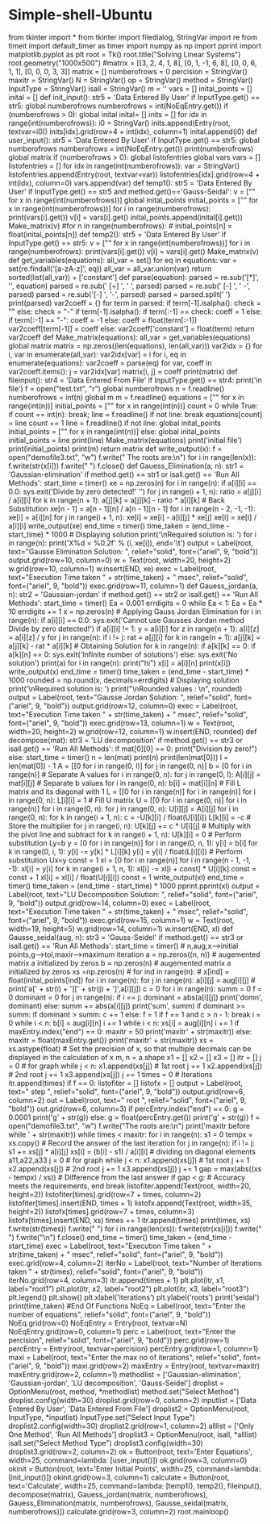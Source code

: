 # Simple-shell-Ubuntu
from tkinter import * from tkinter import filedialog, StringVar import re from timeit import default_timer as timer import numpy as np import pprint import matplotlib.pyplot as plt  root = Tk() root.title("Solving Linear Systems") root.geometry("1000x500")  #matrix = [[3, 2, 4, 1, 8], [0, 1, -1, 6, 8], [0, 0, 6, 1, 1], [0, 0, 0, 3, 3]] matrix = [] numberofrows = 0  percision = StringVar() maxitr = StringVar() N = StringVar() op = StringVar()  method = StringVar() InputType = StringVar() isall = StringVar()  m = '' vars = [] inital_points = [] inital = []   def init_input():     str5 = 'Data Entered By User'     if InputType.get() == str5:         global numberofrows         numberofrows = int(NoEqEntry.get())         if (numberofrows > 0):             global inital             inital= []             inits = []             for idx in range(int(numberofrows)):                 i0 = StringVar()                 inits.append(Entry(root, textvar=i0))                 inits[idx].grid(row=4 + int(idx), column=1)                 inital.append(i0)  def user_input():     str5 = 'Data Entered By User'     if InputType.get() == str5:         global numberofrows         numberofrows = int(NoEqEntry.get())         print(numberofrows)         global matrix         if (numberofrows > 0):             global listofentries             global vars             vars = []             listofentries = []             for idx in range(int(numberofrows)):                 var = StringVar()                 listofentries.append(Entry(root, textvar=var))                 listofentries[idx].grid(row=4 + int(idx), column=0)                 vars.append(var)   def temp1():     str5 = 'Data Entered By User'     if InputType.get() == str5 and method.get()=='Gauss-Seidal':         v = ["" for x in range(int(numberofrows))]         global inital_points         initial_points = ["" for x in range(int(numberofrows))]         for i in range(numberofrows):             print(vars[i].get())             v[i] = vars[i].get()             inital_points.append(inital[i].get())         Make_matrix(v)         #for n in range(numberofrows):            # initial_points[n] = float(inital_points[n]) def temp2():     str5 = 'Data Entered By User'     if InputType.get() == str5:         v = ["" for x in range(int(numberofrows))]         for i in range(numberofrows):             print(vars[i].get())             v[i] = vars[i].get()         Make_matrix(v)  def get_variables(equations):     all_var = set()     for eq in equations:         var = set(re.findall('[a-zA-z]', eq))         all_var = all_var.union(var)     return sorted(list(all_var)) + ['constant']   def parse(equation):     parsed = re.sub('[*]', '', equation)     parsed = re.sub(' [+] ', ' ', parsed)     parsed = re.sub(' [-] ', ' -', parsed)     parsed = re.sub('[-] ', '-', parsed)     parsed = parsed.split(' ')     print(parsed)     var2coeff = {}      for term in parsed:          if term[-1].isalpha():             check = ""         else:             check = "-"         if term[-1].isalpha():             if term[:-1] == check:                  coeff = 1             else:                 if term[:-1] == "-":                     coeff = -1                 else:                     coeff = float(term[:-1])             var2coeff[term[-1]] = coeff         else:             var2coeff['constant'] = float(term)     return var2coeff   def Make_matrix(equations):     all_var = get_variables(equations)     global matrix     matrix = np.zeros((len(equations), len(all_var)))     var2idx = {}     for i, var in enumerate(all_var):         var2idx[var] = i      for i, eq in enumerate(equations):         var2coeff = parse(eq)         for var, coeff in var2coeff.items():             j = var2idx[var]             matrix[i, j] = coeff     print(matrix)   def fileinput():     str4 = 'Data Entered From File'     if InputType.get() == str4:         print('in file')         f = open("test.txt", "r")         global numberofrows         n = f.readline()         numberofrows = int(n)         global m         m = f.readline()         equations = ["" for x in range(int(n))]         initial_points = ["" for x in range(int(n))]         count = 0         while True:             if count == int(n):                 break;             line = f.readline()             if not line:                 break             equations[count] = line             count += 1         line = f.readline()         if not line:             global inital_points             initial_points = ["" for x in range(int(n))]         else:             global inital_points             initial_points = line             print(line)         Make_matrix(equations)         print('initial file')         print(initial_points)         print(m)         return matrix  def write_output(x):     f = open("demofile3.txt", "w")     f.write(" The roots are:\n")     for i in range(len(x)):         f.write(str(x[i]))         f.write(" ")     f.close()   def Gauess_Elimination(a, n):     str1 = 'Gaussian-elimination'     if method.get() == str1 or isall.get() == 'Run All Methods':         start_time = timer()         xe = np.zeros(n)         for i in range(n):             if a[i][i] == 0.0:                 sys.exit('Divide by zero detected!'                          '')              for j in range(i + 1, n):                 ratio = a[j][i] / a[i][i]                  for k in range(n + 1):                     a[j][k] = a[j][k] - ratio * a[i][k]          # Back Substitution         xe[n - 1] = a[n - 1][n] / a[n - 1][n - 1]          for i in range(n - 2, -1, -1):             xe[i] = a[i][n]              for j in range(i + 1, n):                 xe[i] = xe[i] - a[i][j] * xe[j]              xe[i] = xe[i] / a[i][i]         write_output(xe)         end_time = timer()         time_taken = (end_time - start_time) * 1000         # Displaying solution         print('\nRequired solution is: ')         for i in range(n):             print('X%d = %0.2f' % (i, xe[i]), end='\t')         output = Label(root, text="Gausse Elimination Solution: ", relief="solid", font=("ariel", 9, "bold"))         output.grid(row=10, column=0)         w = Text(root, width=20, height=2)         w.grid(row=10, column=1)         w.insert(END, xe)         exec = Label(root, text="Execution Time taken " + str(time_taken) + " msec", relief="solid",                      font=("ariel", 9, "bold"))         exec.grid(row=11, column=1)   def Gauess_jordan(a, n):     str2 = 'Gaussian-jordan'     if method.get() == str2 or isall.get() == 'Run All Methods':         start_time = timer()         Ea = 0.001         errdigits = 0         while Ea &lt; 1:             Ea = Ea * 10             errdigits += 1         x = np.zeros(n)          # Applying Gauss Jordan Elimination         for i in range(n):             if a[i][i] == 0.0:                 sys.exit('Cannot use Gausses Jordan method Divide by zero detected!')             if a[i][i] != 1:                 y = a[i][i]                 for z in range(n + 1):                     a[i][z] = a[i][z] / y              for j in range(n):                 if i != j:                     rat = a[j][i]                     for k in range(n + 1):                         a[j][k] = a[j][k] - rat * a[i][k]          # Obtaining Solution         for k in range(n):             if a[k][k] == 0:                 if a[k][n] == 0:                     sys.exit('Infinite number of solutions')                 else:                     sys.exit('No solution')         print(a)         for i in range(n):             print("hi")             x[i] = a[i][n]             print(x[i])         write_output(x)         end_time = timer()         time_taken = (end_time - start_time) * 1000         rounded = np.round(x, decimals=errdigits)         # Displaying solution         print('\nRequired solution is: ')         print("\nRounded values : \n", rounded)         output = Label(root, text="Gausse Jordan Solution: ", relief="solid", font=("ariel", 9, "bold"))         output.grid(row=12, column=0)         exec = Label(root, text="Execution Time taken " + str(time_taken) + " msec", relief="solid",                      font=("ariel", 9, "bold"))         exec.grid(row=13, column=1)         w = Text(root, width=20, height=2)         w.grid(row=12, column=1)         w.insert(END, rounded)   def decompose(mat):     str3 = 'LU decomposition'     if method.get() == str3 or isall.get() == 'Run All Methods':         if mat[0][0] == 0:             print("Division by zero!")         else:             start_time = timer()             n = len(mat)             print(n)             print(len(mat[0]))             l = len(mat[0]) - 1             A = [[0 for i in range(0, l)] for j in range(0, n)]             b = [0 for i in range(n)]              # Separate A values             for i in range(0, n):                 for j in range(0, l):                     A[i][j] = mat[i][j]              # Separate b values             for i in range(0, n):                 b[i] = mat[i][n]              # Fill L matrix and its diagonal with 1             L = [[0 for i in range(n)] for i in range(n)]             for i in range(0, n):                 L[i][i] = 1              # Fill U matrix             U = [[0 for i in range(0, n)] for i in range(n)]             for i in range(0, n):                 for j in range(0, n):                     U[i][j] = A[i][j]              for i in range(0, n):                 for k in range(i + 1, n):                     c = -U[k][i] / float(U[i][i])                     L[k][i] = -c  # Store the multiplier                     for j in range(i, n):                         U[k][j] += c * U[i][j]  # Multiply with the pivot line and subtract                 for k in range(i + 1, n):                     U[k][i] = 0              # Perform substitution Ly=b             y = [0 for i in range(n)]             for i in range(0, n, 1):                 y[i] = b[i]                 for k in range(0, i, 1):                     y[i] -= y[k] * L[i][k]                 y[i] = y[i] / float(L[i][i])              # Perform substitution Ux=y             const = 1             xl = [0 for i in range(n)]             for i in range(n - 1, -1, -1):                 xl[i] = y[i]                 for k in range(i + 1, n, 1):                     xl[i] -= xl[i + const] * U[i][k]                     const = const + 1                 xl[i] = xl[i] / float(U[i][i])                 const = 1             write_output(xl)             end_time = timer()             time_taken = (end_time - start_time) * 1000             pprint.pprint(xl)             output = Label(root, text="LU Decomposition Solution: ", relief="solid", font=("ariel", 9, "bold"))             output.grid(row=14, column=0)             exec = Label(root, text="Execution Time taken " + str(time_taken) + " msec", relief="solid",                          font=("ariel", 9, "bold"))             exec.grid(row=15, column=1)             w = Text(root, width=19, height=5)             w.grid(row=14, column=1)             w.insert(END, xl)   def Gausse_seidal(aug, n):     str3 = 'Gauss-Seidel'     if method.get() == str3 or isall.get() == 'Run All Methods':         start_time = timer()         # n,aug,x-->initial points,g-->tol,maxir-->maximum iteration         a = np.zeros((n, n))  # augemented matrix a initialized by zeros         b = np.zeros(n)  # augemented matrix a initialized by zeros         xs =np.zeros(n)         # for ind in range(n):         # x[ind] = float(inital_points[ind])          for i in range(n):             for j in range(n):                 a[i][j] = aug[i][j]                 # print('a[' + str(i) + '][' + str(j) + ']',a[i][j])          c = 0         for i in range(n):             summ = 0             f = 0             dominant = 0             for j in range(n):                 if i == j:                     dominant = abs(a[i][j])                     print('domn', dominant)                 else:                     summ += abs(a[i][j])                     print('sum', summ)             if dominant >= summ:                 if dominant > summ:                     c += 1             else:                 f = 1             if f == 1 and c > n - 1:                 break         i = 0         while i &lt; n:             b[i] = aug[i][n]             i += 1         while i &lt; n:             xs[i] = aug[i][n]             i += 1         if maxEntry.index("end") == 0:             maxitr = 50             print('maxitr' + str(maxitr))         else:             maxitr = float(maxEntry.get())             print('maxitr' + str(maxitr))         xs = xs.astype(float)  # Set the precision of x, so that multiple decimals can be displayed in the calculation of x         m, n = a.shape         x1 = []         x2 = []         x3 = []         itr = []         j = 0  # for graph         while j &lt; n:             x1.append(xs[j])  # 1st root             j += 1             x2.append(xs[j])  # 2nd root             j += 1             x3.append(xs[j])             j += 1          times = 0  # Iterations         itr.append(times)         if f == 0:             listofiter = []             listofx = []             output = Label(root, text=" step ", relief="solid", font=("ariel", 9, "bold"))             output.grid(row=6, column=2)             out = Label(root, text=" root ", relief="solid", font=("ariel", 9, "bold"))             out.grid(row=6, column=3)             if percEntry.index("end") == 0:                 g = 0.0001                 print('g' + str(g))             else:                 g = float(percEntry.get())                 print('g' + str(g))             f = open("demofile3.txt", "w")             f.write("The roots are:\n")             print('maxitr before while ' + str(maxitr))             while times &lt; maxitr:                 for i in range(n):                     s1 = 0                     tempx = xs.copy()  # Record the answer of the last iteration                     for j in range(n):                         if i != j:                             s1 += xs[j] * a[i][j]                     xs[i] = (b[i] - s1) / a[i][i]  # dividing on diagonal elements a11,a22,a33                 j = 0  # for graph                 while j &lt; n:                     x1.append(xs[j])  # 1st root                     j += 1                     x2.append(xs[j])  # 2nd root                     j += 1                     x3.append(xs[j])                     j += 1                 gap = max(abs((xs - tempx) / xs))  # Difference from the last answer                 if gap &lt; g:  # Accuracy meets the requirements, end                     break                 listofiter.append(Text(root, width=20, height=2))                 listofiter[times].grid(row=7 + times, column=2)                 listofiter[times].insert(END, times + 1)                 listofx.append(Text(root, width=35, height=2))                 listofx[times].grid(row=7 + times, column=3)                 listofx[times].insert(END, xs)                 times += 1                 itr.append(times)                 print(times, xs)                 f.write(str(times))                 f.write(" ")                 for i in range(len(xs)):                     f.write(str(xs[i]))                     f.write(" ")                 f.write("\n")             f.close()             end_time = timer()             time_taken = (end_time - start_time)             exec = Label(root, text="Execution Time taken " + str(time_taken) + " msec", relief="solid",                          font=("ariel", 9, "bold"))             exec.grid(row=4, column=2)             iterNo = Label(root, text="Number of Iterations taken " + str(times), relief="solid",                            font=("ariel", 9, "bold"))             iterNo.grid(row=4, column=3)             itr.append(times + 1)             plt.plot(itr, x1, label="root1")             plt.plot(itr, x2, label="root2")             plt.plot(itr, x3, label="root3")             plt.legend()             plt.show()             plt.xlabel('iterations')             plt.ylabel('roots')             print('seidal')             print(time_taken)   #End Of Functions  NoEq = Label(root, text="Enter the number of equations", relief="solid", font=("ariel", 9, "bold")) NoEq.grid(row=0)  NoEqEntry = Entry(root, textvar=N) NoEqEntry.grid(row=0, column=1)  perc = Label(root, text="Enter the percision", relief="solid", font=("ariel", 9, "bold")) perc.grid(row=1)  percEntry = Entry(root, textvar=percision) percEntry.grid(row=1, column=1)  maxi = Label(root, text="Enter the max no of iterations", relief="solid", font=("ariel", 9, "bold")) maxi.grid(row=2)  maxEntry = Entry(root, textvar=maxitr) maxEntry.grid(row=2, column=1)  methodlist = ['Gaussian-elimination', 'Gaussian-jordan', 'LU decomposition', 'Gauss-Seidel'] droplist = OptionMenu(root, method, *methodlist) method.set("Select Method") droplist.config(width=30) droplist.grid(row=0, column=2)  inputlist = ['Data Entered By User', 'Data Entered From File'] droplist2 = OptionMenu(root, InputType, *inputlist) InputType.set("Select Input Type") droplist2.config(width=30) droplist2.grid(row=1, column=2)  alllist = ['Only One Method', 'Run All Methods'] droplist3 = OptionMenu(root, isall, *alllist) isall.set("Select Method Type") droplist3.config(width=30) droplist3.grid(row=2, column=2)  ok = Button(root, text='Enter Equations', width=25, command=lambda: [user_input()]) ok.grid(row=3, column=0)  okinit = Button(root, text='Enter Initial Points', width=25, command=lambda: [init_input()]) okinit.grid(row=3, column=1)  calculate = Button(root, text='Calculate', width=25,                    command=lambda: [temp1(), temp2(), fileinput(), decompose(matrix), Gauess_jordan(matrix, numberofrows),                                     Gauess_Elimination(matrix, numberofrows), Gausse_seidal(matrix, numberofrows)]) calculate.grid(row=3, column=2)  root.mainloop()
